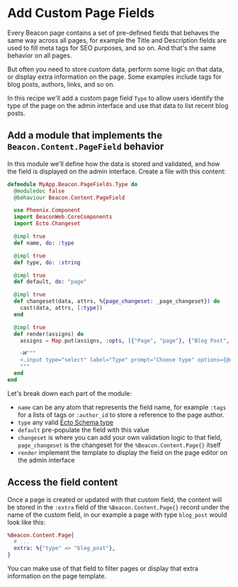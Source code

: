 # Add Custom Page Fields

Every Beacon page contains a set of pre-defined fields that behaves the same way across all pages, for example the Title and Description fields are used to fill meta tags for SEO purposes, and so on. And that's the same behavior on all pages.

But often you need to store custom data, perform some logic on that data, or display extra information on the page. Some examples include tags for blog posts, authors, links, and so on.

In this recipe we'll add a custom page field `Type` to allow users identify the type of the page on the admin interface and use that data to list recent blog posts.

## Add a module that implements the `Beacon.Content.PageField` behavior

In this module we'll define how the data is stored and validated, and how the field is displayed on the admin interface. Create a file with this content:

```elixir
defmodule MyApp.Beacon.PageFields.Type do
  @moduledoc false
  @behaviour Beacon.Content.PageField

  use Phoenix.Component
  import BeaconWeb.CoreComponents
  import Ecto.Changeset

  @impl true
  def name, do: :type

  @impl true
  def type, do: :string

  @impl true
  def default, do: "page"

  @impl true
  def changeset(data, attrs, %{page_changeset: _page_changeset}) do
    cast(data, attrs, [:type])
  end

  @impl true
  def render(assigns) do
    assigns = Map.put(assigns, :opts, [{"Page", "page"}, {"Blog Post", "blog_post"}])

    ~H"""
    <.input type="select" label="Type" prompt="Choose type" options={@opts} field={@field} />
    """
  end
end
```

Let's break down each part of the module:

* `name` can be any atom that represents the field name, for example `:tags` for a lists of tags or `:author_id` to store a reference to the page author.
* `type` any valid [Ecto Schema type](https://hexdocs.pm/ecto/Ecto.Schema.html#module-types-and-casting)
* `default` pre-populate the field with this value
* `changeset` is where you can add your own validation logic to that field, `page_changeset` is the changeset for the `%Beacon.Content.Page{}` itself
* `render` implement the template to display the field on the page editor on the admin interface

## Access the field content

Once a page is created or updated with that custom field, the content will be stored in the `:extra` field of the `%Beacon.Content.Page{}` record under the name of the custom field,
in our example a page with type `blog_post` would look like this:

```elixir
%Beacon.Content.Page{
  # ...
  extra: %{"type" => "blog_post"},
}
```

You can make use of that field to filter pages or display that extra information on the page template.